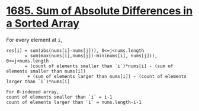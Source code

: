 # [1685. Sum of Absolute Differences in a Sorted Array](https://leetcode.com/problems/sum-of-absolute-differences-in-a-sorted-array/)

For every element at `i`,
```
res[i] = sum(abs(nums[i]-nums[j])), 0<=j<nums.length
       = sum(max(nums[i],nums[j])-min(nums[i], nums[j])), 0<=j<nums.length
       = (count of elements smaller than `i`)*nums[i] - (sum of elements smaller than nums[i])
        + (sum of elements larger than nums[i]) - (count of elements larger than `i`)*nums[i]

For 0-indexed array,
count of elements smaller than `i` = i-1
count of elements larger than `i` = nums.length-i-1
```